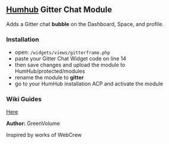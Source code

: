 ## **[Humhub](https://www.humhub.org) Gitter Chat Module**

Adds a Gitter chat **bubble** on the Dashboard, Space, and profile.

### Installation

-  open: `/widgets/views/gitterframe.php`
-  paste your Gitter Chat Widget code on line 14
-  then save changes and upload the module to HumHub/protected/modules
-  rename the module to **gitter**
-  go to your HumHub installation ACP and activate the module

### Wiki Guides
[Here](https://github.com/GreenVolume/humhub-gitter-module/wiki)

__Author:__ GreenVolume

Inspired by works of WebCrew
